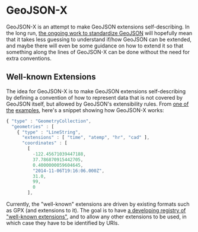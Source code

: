 # GeoJSON-X

GeoJSON-X is an attempt to make GeoJSON extensions self-describing. In the long run, [the ongoing work to standardize GeoJSON](https://datatracker.ietf.org/wg/geojson) will hopefully mean that it takes less guessing to understand if/how GeoJSON can be extended, and maybe there will even be some guidance on how to extend it so that something along the lines of GeoJSON-X can be done without the need for extra conventions.


## Well-known Extensions

The idea for GeoJSON-X is to make GeoJSON extensions self-describing by defining a convention of how to represent data that is not covered by GeoJSON itself, but allowed by GeoJSON's extensibility rules. From [one of the](examples/jake.json) [examples](examples), here's a snippet showing how GeoJSON-X works:

```javascript
{ "type" : "GeometryCollection",
  "geometries" : [
    { "type" : "LineString",
      "extensions" : [ "time", "atemp", "hr", "cad" ],
      "coordinates" : [
        [
          -122.45671039447188,
          37.786870915442705,
          0.4000000059604645, 
          "2014-11-06T19:16:06.000Z", 
          31.0, 
          99, 
          0
        ], 
```

Currently, the "well-known" extensions are driven by existing formats such as GPX (and extensions to it). The goal is to have [a developing registry of "well-known extensions"](extensions), and to allow any other extensions to be used, in which case they have to be identified by URIs.


